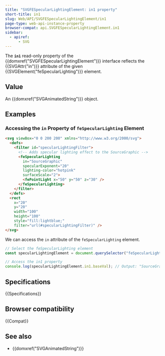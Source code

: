 ```yaml
---
title: "SVGFESpecularLightingElement: in1 property"
short-title: in1
slug: Web/API/SVGFESpecularLightingElement/in1
page-type: web-api-instance-property
browser-compat: api.SVGFESpecularLightingElement.in1
sidebar:
  - apiref:
      - SVG
---
```


The **`in1`** read-only property of the {{domxref("SVGFESpecularLightingElement")}} interface reflects the {{SVGAttr("in")}} attribute of the given {{SVGElement("feSpecularLighting")}} element.

## Value

An {{domxref("SVGAnimatedString")}} object.

## Examples

### Accessing the `in` Property of `feSpecularLighting` Element

```html
<svg viewBox="0 0 200 200" xmlns="http://www.w3.org/2000/svg">
  <defs>
    <filter id="specularLightingFilter">
      <!-- Adds specular lighting effect to the SourceGraphic -->
      <feSpecularLighting
        in="SourceGraphic"
        specularExponent="20"
        lighting-color="hotpink"
        surfaceScale="2">
        <fePointLight x="50" y="50" z="30" />
      </feSpecularLighting>
    </filter>
  </defs>
  <rect
    x="20"
    y="20"
    width="100"
    height="100"
    style="fill:lightblue;"
    filter="url(#specularLightingFilter)" />
</svg>
```

We can access the `in` attribute of the `feSpecularLighting` element.

```js
// Select the feSpecularLighting element
const specularLightingElement = document.querySelector("feSpecularLighting");

// Access the in1 property
console.log(specularLightingElement.in1.baseVal); // Output: "SourceGraphic"
```

## Specifications

{{Specifications}}

## Browser compatibility

{{Compat}}

## See also

- {{domxref("SVGAnimatedString")}}

